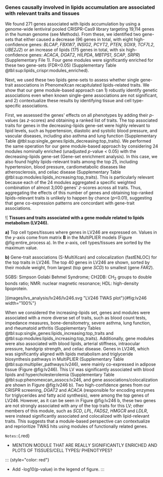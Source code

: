 ### Genes causally involved in lipids accumulation are associated with relevant traits and tissues

We found 271 genes associated with lipids accumulation by using a genome-wide lentiviral pooled CRISPR-Cas9 library targeting 19,114 genes in the human genome (see Methods).
From these, we identified two gene-sets that either caused a decrease (96 genes in total, with eight high-confidence genes: *BLCAP*, *FBXW7*, *INSIG2*, *PCYT2*, *PTEN*, *SOX9*, *TCF7L2*, *UBE2J2*) or an increase of lipids (175 genes in total, with six high-confidence genes: *ACACA*, *DGAT2*, *HILPDA*, *MBTPS1*, *SCAP*, *SRPR*) (Supplementary File 1).
Four gene modules were significantly enriched for these two gene-sets (FDR<0.05) (Supplementary Table @tbl:sup:lipids_crispr:modules_enriched).
<!--  -->
Next, we used these two lipids gene-sets to assess whether single gene-trait associations in PhenomeXcan recapitulated lipids-related traits.
We show that our gene module-based approach can 1) robustly identify genetic associations even when known single-gene associations are not significant, and 2) contextualize these results by identifying tissue and cell type-specific associations.


First, we assessed the genes' effects on all phenotypes by adding their $p$-values (as $z$-scores) and obtaining a ranked list of traits.
The top associated traits for genes in the decreasing-lipids gene-set were highly relevant to lipid levels, such as hypertension, diastolic and systolic blood pressure, and vascular diseases, including also asthma and lung function (Supplementary Table @tbl:sup:single_genes:lipids_decreasing:top_traits).
We performed the same operation for our gene module-based approach by considering 24 modules nominally enriched (unadjusted $p$-value < 0.05) with the decreasing-lipids gene-set (Gene-set enrichment analysis).
In this case, we also found highly lipids-relevant traits among the top 25, including hypertension, blood pressure, cardiometabolic diseases like atherosclerosis, and celiac disease (Supplementary Table @tbl:sup:modules:lipids_increasing:top_traits).
This is particularly relevant because each of the 24 modules aggregated a specific weighted combination of almost 3,000 genes' $z$-scores across all traits.
Thus, aggregating the effects of this number of genes and obtaining top-ranked lipids-relevant traits is unlikely to happen by chance ($p$<0.01), suggesting that gene co-expression patterns are concordant with gene-trait associations.


![
**Tissues and traits associated with a gene module related to lipids metabolism (LV246).**
<!--  -->
**a)** Top cell types/tissues where genes in LV246 are expressed on.
Values in the $y$-axis come from matrix $\mathbf{B}$ in the MultiPLIER models (Figure @fig:entire_process a).
In the $x$-axis, cell types/tissues are sorted by the maximum value.
<!--  -->
**b)** Gene-trait associations (S-MultiXcan) and colocalization (fastENLOC) for the top traits in LV246.
The top 40 genes in LV246 are shown, sorted by their module weight, from largest (top gene *SCD*) to smallest (gene *FAR2*).
<!--  -->
SGBS: Simpson Golabi Behmel Syndrome;
CH2DB: CH<sub>2</sub> groups to double bonds ratio;
NMR: nuclear magnetic resonance;
HDL: high-density lipoprotein.
<!--  -->
](images/lvs_analysis/lv246/lv246.svg "LV246 TWAS plot"){#fig:lv246 width="100%"}


When we considered the increasing-lipids set, genes and modules were associated with a more diverse set of traits, such as blood count tests, impedance measures, bone-densitometry, severe asthma, lung function, and rheumatoid arthritis (Supplementary Tables @tbl:sup:single_genes:lipids_increasing:top_traits and @tbl:sup:modules:lipids_increasing:top_traits).
Additionally, gene modules were also associated with blood lipids, arterial stiffness, intraocular pressure, handgrip strength, and celiac disease.
Genes in LV246, which was significantly aligned with lipids metabolism and triglyceride biosynthesis pathways in MultiPLIER (Supplementary Table @tbl:sup:multiplier_pathways:lv246), were mainly co-expressed in adipose tissue (Figure @fig:lv246).
This LV was significantly associated with blood lipids and hypercholesterolemia (Supplementary Table @tbl:sup:phenomexcan_assocs:lv246, and gene associations/colocalization are shown in Figure @fig:lv246 b).
Two high-confidence genes from our CRISPR screening, *DGAT2* and *ACACA* (responsible for encoding enzymes for triglycerides and fatty acid synthesis), were among the top genes of LV246.
However, as it can be seen in Figure @fig:lv246 b, these two genes are not strongly associated with any of the top traits for this LV;
other members of this module, such as *SCD*, *LPL*, *FADS2*, *HMGCR* and *LDLR*, were instead significantly associated and colocalized with lipid-relevant traits.
This suggests that a module-based perspective can contextualize and reprioritize TWAS hits using modules of functionally related genes.


`Notes:`{.red}

- MENTION MODULE THAT ARE REALLY SIGNIFICANTLY ENRICHED AND PLOTS OF TISSUES/CELL TYPES/ PHENOTYPES?

::: {style="color: red"}
- Add -log10(p-value) in the legend of figure.
:::
